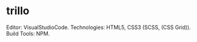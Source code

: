 # trillo


Editor: VisualStudioCode.
Technologies: HTML5, CSS3 (SCSS, (CSS Grid)).
Build Tools: NPM.
